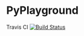 # PyPlayground


Travis CI [![Build Status](https://travis-ci.org/bgoldbeck/lego-scan.svg?branch=master)](https://travis-ci.org/bgoldbeck/PyPlayground)
